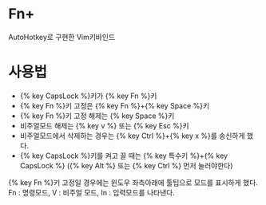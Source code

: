 Fn+
==

AutoHotkey로 구현한 Vim키바인드

# 사용법

* {% key CapsLock %}키가 {% key Fn %}키
* {% key Fn %}키 고정은 {% key Fn %}+{% key Space %}키
* {% key Fn %}키 고정 해제는 {% key Space %}키
* 비주얼모드 해제는 {% key v %} 또는 {% key Esc %}키
* 비주얼모드에서 삭제하는 경우는 {% key Ctrl %}+{% key x %}를 송신하게 했다.
* {% key CapsLock %}키를 켜고 끌 때는 {% key 특수키 %}+{% key CapsLock %} ({% key Alt %} 또는 {% key Ctrl %} 먼저 눌러야한다)

{% key Fn %}키 고정일 경우에는 윈도우 좌측아래에 툴팁으로 모드를 표시하게 했다. Fn : 명령모드, V : 비주얼 모드, In : 입력모드를 나타낸다.
